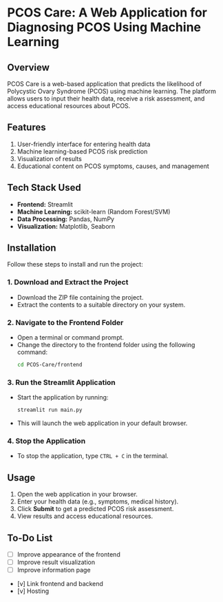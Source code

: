 # PCOS Care: A Web Application for Diagnosing PCOS Using Machine Learning

## **Overview**  
PCOS Care is a web-based application that predicts the likelihood of Polycystic Ovary Syndrome (PCOS) using machine learning. The platform allows users to input their health data, receive a risk assessment, and access educational resources about PCOS.  

## **Features**  
1. User-friendly interface for entering health data  
2. Machine learning-based PCOS risk prediction   
3. Visualization of results  
4. Educational content on PCOS symptoms, causes, and management  

## **Tech Stack Used**  
- **Frontend:** Streamlit  
- **Machine Learning:** scikit-learn (Random Forest/SVM)  
- **Data Processing:** Pandas, NumPy  
- **Visualization:** Matplotlib, Seaborn  

## **Installation**  

Follow these steps to install and run the project:  

### **1. Download and Extract the Project**  
- Download the ZIP file containing the project.  
- Extract the contents to a suitable directory on your system.  

### **2. Navigate to the Frontend Folder**  
- Open a terminal or command prompt.  
- Change the directory to the frontend folder using the following command:  
  ```bash
  cd PCOS-Care/frontend
  ```

### **3. Run the Streamlit Application**  
- Start the application by running:  
  ```bash
  streamlit run main.py
  ```
- This will launch the web application in your default browser.  

### **4. Stop the Application**  
- To stop the application, type `CTRL + C` in the terminal.

## **Usage**  
1. Open the web application in your browser.  
2. Enter your health data (e.g., symptoms, medical history).  
3. Click **Submit** to get a predicted PCOS risk assessment.  
4. View results and access educational resources.  


## **To-Do List**  
- [ ] Improve appearance of the frontend
- [ ] Improve result visualization
- [ ] Improve information page
- [v] Link frontend and backend
- [v] Hosting

